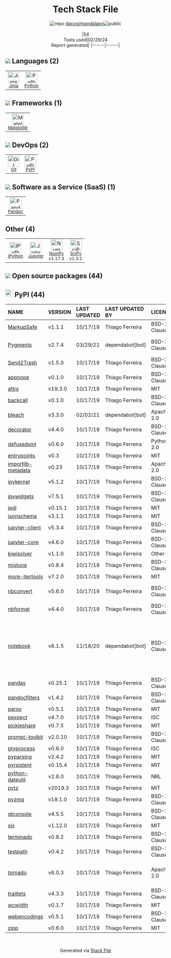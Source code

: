 <!--
&lt;--- Readme.md Snippet without images Start ---&gt;
## Tech Stack
dacog/mandalapy is built on the following main stack:

- [Jinja](https://palletsprojects.com/p/jinja/) – Templating Languages & Extensions
- [Python](https://www.python.org) – Languages
- [Matplotlib](http://matplotlib.org) – Charting Libraries
- [Pandoc](https://pandoc.org/) – File Conversion
- [IPython](http://ipython.org/index.html) – Shells
- [Jupyter](http://jupyter.org) – Data Science Notebooks
- [NumPy](http://www.numpy.org/) – Data Science Tools
- [SciPy](http://www.scipy.org) – Data Science Tools

Full tech stack [here](/techstack.md)

&lt;--- Readme.md Snippet without images End ---&gt;

&lt;--- Readme.md Snippet with images Start ---&gt;
## Tech Stack
dacog/mandalapy is built on the following main stack:

- <img width='25' height='25' src='https://img.stackshare.io/service/2303/New_Project__20_.png' alt='Jinja'/> [Jinja](https://palletsprojects.com/p/jinja/) – Templating Languages & Extensions
- <img width='25' height='25' src='https://img.stackshare.io/service/993/pUBY5pVj.png' alt='Python'/> [Python](https://www.python.org) – Languages
- <img width='25' height='25' src='https://img.stackshare.io/service/2993/2DZC4KaA_400x400.jpg' alt='Matplotlib'/> [Matplotlib](http://matplotlib.org) – Charting Libraries
- <img width='25' height='25' src='https://img.stackshare.io/service/2330/no-img-open-source.png' alt='Pandoc'/> [Pandoc](https://pandoc.org/) – File Conversion
- <img width='25' height='25' src='https://img.stackshare.io/service/4477/820a0bb9a44fe5a1d640993ab1e6fd84_400x400.png' alt='IPython'/> [IPython](http://ipython.org/index.html) – Shells
- <img width='25' height='25' src='https://img.stackshare.io/service/4190/fGBUdNf__400x400.jpg' alt='Jupyter'/> [Jupyter](http://jupyter.org) – Data Science Notebooks
- <img width='25' height='25' src='https://img.stackshare.io/service/2179/default_332f874a2edb2686f578aa6389313efcea1eec41.png' alt='NumPy'/> [NumPy](http://www.numpy.org/) – Data Science Tools
- <img width='25' height='25' src='https://img.stackshare.io/service/3303/scipyshiny_small.png' alt='SciPy'/> [SciPy](http://www.scipy.org) – Data Science Tools

Full tech stack [here](/techstack.md)

&lt;--- Readme.md Snippet with images End ---&gt;
-->
<div align="center">

# Tech Stack File
![](https://img.stackshare.io/repo.svg "repo") [dacog/mandalapy](https://github.com/dacog/mandalapy)![](https://img.stackshare.io/public_badge.svg "public")
<br/><br/>
|54<br/>Tools used|02/29/24 <br/>Report generated|
|------|------|
</div>

## <img src='https://img.stackshare.io/languages.svg'/> Languages (2)
<table><tr>
  <td align='center'>
  <img width='36' height='36' src='https://img.stackshare.io/service/2303/New_Project__20_.png' alt='Jinja'>
  <br>
  <sub><a href="https://palletsprojects.com/p/jinja/">Jinja</a></sub>
  <br>
  <sub></sub>
</td>

<td align='center'>
  <img width='36' height='36' src='https://img.stackshare.io/service/993/pUBY5pVj.png' alt='Python'>
  <br>
  <sub><a href="https://www.python.org">Python</a></sub>
  <br>
  <sub></sub>
</td>

</tr>
</table>

## <img src='https://img.stackshare.io/frameworks.svg'/> Frameworks (1)
<table><tr>
  <td align='center'>
  <img width='36' height='36' src='https://img.stackshare.io/service/2993/2DZC4KaA_400x400.jpg' alt='Matplotlib'>
  <br>
  <sub><a href="http://matplotlib.org">Matplotlib</a></sub>
  <br>
  <sub></sub>
</td>

</tr>
</table>

## <img src='https://img.stackshare.io/devops.svg'/> DevOps (2)
<table><tr>
  <td align='center'>
  <img width='36' height='36' src='https://img.stackshare.io/service/1046/git.png' alt='Git'>
  <br>
  <sub><a href="http://git-scm.com/">Git</a></sub>
  <br>
  <sub></sub>
</td>

<td align='center'>
  <img width='36' height='36' src='https://img.stackshare.io/service/12572/-RIWgodF_400x400.jpg' alt='PyPI'>
  <br>
  <sub><a href="https://pypi.org/">PyPI</a></sub>
  <br>
  <sub></sub>
</td>

</tr>
</table>

## <img src='https://img.stackshare.io/saas.svg'/> Software as a Service (SaaS) (1)
<table><tr>
  <td align='center'>
  <img width='36' height='36' src='https://img.stackshare.io/service/2330/no-img-open-source.png' alt='Pandoc'>
  <br>
  <sub><a href="https://pandoc.org/">Pandoc</a></sub>
  <br>
  <sub></sub>
</td>

</tr>
</table>

## Other (4)
<table><tr>
  <td align='center'>
  <img width='36' height='36' src='https://img.stackshare.io/service/4477/820a0bb9a44fe5a1d640993ab1e6fd84_400x400.png' alt='IPython'>
  <br>
  <sub><a href="http://ipython.org/index.html">IPython</a></sub>
  <br>
  <sub></sub>
</td>

<td align='center'>
  <img width='36' height='36' src='https://img.stackshare.io/service/4190/fGBUdNf__400x400.jpg' alt='Jupyter'>
  <br>
  <sub><a href="http://jupyter.org">Jupyter</a></sub>
  <br>
  <sub></sub>
</td>

<td align='center'>
  <img width='36' height='36' src='https://img.stackshare.io/service/2179/default_332f874a2edb2686f578aa6389313efcea1eec41.png' alt='NumPy'>
  <br>
  <sub><a href="http://www.numpy.org/">NumPy</a></sub>
  <br>
  <sub>v1.17.3</sub>
</td>

<td align='center'>
  <img width='36' height='36' src='https://img.stackshare.io/service/3303/scipyshiny_small.png' alt='SciPy'>
  <br>
  <sub><a href="http://www.scipy.org">SciPy</a></sub>
  <br>
  <sub>v1.3.1</sub>
</td>

</tr>
</table>


## <img src='https://img.stackshare.io/group.svg' /> Open source packages (44)</h2>

## <img width='24' height='24' src='https://img.stackshare.io/service/12572/-RIWgodF_400x400.jpg'/> PyPI (44)

|NAME|VERSION|LAST UPDATED|LAST UPDATED BY|LICENSE|VULNERABILITIES|
|:------|:------|:------|:------|:------|:------|
|[MarkupSafe](https://pypi.org/project/MarkupSafe)|v1.1.1|10/17/19|Thiago Ferreira |BSD-3-Clause|N/A|
|[Pygments](https://pypi.org/project/Pygments)|v2.7.4|03/29/21|dependabot[bot] |BSD-3-Clause|[CVE-2022-40896](https://github.com/advisories/GHSA-mrwq-x4v8-fh7p) (Moderate)|
|[Send2Trash](https://pypi.org/project/Send2Trash)|v1.5.0|10/17/19|Thiago Ferreira |BSD-3-Clause|N/A|
|[appnope](https://pypi.org/project/appnope)|v0.1.0|10/17/19|Thiago Ferreira |BSD-3-Clause|N/A|
|[attrs](https://pypi.org/project/attrs)|v19.3.0|10/17/19|Thiago Ferreira |MIT|N/A|
|[backcall](https://pypi.org/project/backcall)|v0.1.0|10/17/19|Thiago Ferreira |BSD-3-Clause|N/A|
|[bleach](https://pypi.org/project/bleach)|v3.3.0|02/02/21|dependabot[bot] |Apache-2.0|N/A|
|[decorator](https://pypi.org/project/decorator)|v4.4.0|10/17/19|Thiago Ferreira |BSD-2-Clause|N/A|
|[defusedxml](https://pypi.org/project/defusedxml)|v0.6.0|10/17/19|Thiago Ferreira |Python-2.0|N/A|
|[entrypoints](https://pypi.org/project/entrypoints)|v0.3|10/17/19|Thiago Ferreira |MIT|N/A|
|[importlib-metadata](https://pypi.org/project/importlib-metadata)|v0.23|10/17/19|Thiago Ferreira |Apache-2.0|N/A|
|[ipykernel](https://pypi.org/project/ipykernel)|v5.1.2|10/17/19|Thiago Ferreira |BSD-3-Clause|N/A|
|[ipywidgets](https://pypi.org/project/ipywidgets)|v7.5.1|10/17/19|Thiago Ferreira |BSD-3-Clause|N/A|
|[jedi](https://pypi.org/project/jedi)|v0.15.1|10/17/19|Thiago Ferreira |MIT|N/A|
|[jsonschema](https://pypi.org/project/jsonschema)|v3.1.1|10/17/19|Thiago Ferreira |MIT|N/A|
|[jupyter-client](https://pypi.org/project/jupyter-client)|v5.3.4|10/17/19|Thiago Ferreira |BSD-3-Clause|N/A|
|[jupyter-core](https://pypi.org/project/jupyter-core)|v4.6.0|10/17/19|Thiago Ferreira |BSD-3-Clause|[CVE-2022-39286](https://github.com/advisories/GHSA-m678-f26j-3hrp) (High)|
|[kiwisolver](https://pypi.org/project/kiwisolver)|v1.1.0|10/17/19|Thiago Ferreira |Other|N/A|
|[mistune](https://pypi.org/project/mistune)|v0.8.4|10/17/19|Thiago Ferreira |BSD-3-Clause|N/A|
|[more-itertools](https://pypi.org/project/more-itertools)|v7.2.0|10/17/19|Thiago Ferreira |MIT|N/A|
|[nbconvert](https://pypi.org/project/nbconvert)|v5.6.0|10/17/19|Thiago Ferreira |BSD-3-Clause|[CVE-2021-32862](https://github.com/advisories/GHSA-9jmq-rx5f-8jwq) (Moderate)|
|[nbformat](https://pypi.org/project/nbformat)|v4.4.0|10/17/19|Thiago Ferreira |BSD-3-Clause|N/A|
|[notebook](https://pypi.org/project/notebook)|v6.1.5|11/18/20|dependabot[bot] |BSD-3-Clause|[CVE-2021-32798](https://github.com/advisories/GHSA-hwvq-6gjx-j797) (Critical)<br/>[CVE-2021-32797](https://github.com/advisories/GHSA-4952-p58q-6crx) (High)<br/>[CVE-2022-24758](https://github.com/advisories/GHSA-m87f-39q9-6f55) (High)<br/>[CVE-2022-29238](https://github.com/advisories/GHSA-v7vq-3x77-87vg) (Moderate)|
|[pandas](https://pypi.org/project/pandas)|v0.25.1|10/17/19|Thiago Ferreira |BSD-3-Clause|N/A|
|[pandocfilters](https://pypi.org/project/pandocfilters)|v1.4.2|10/17/19|Thiago Ferreira |BSD-3-Clause|N/A|
|[parso](https://pypi.org/project/parso)|v0.5.1|10/17/19|Thiago Ferreira |MIT|N/A|
|[pexpect](https://pypi.org/project/pexpect)|v4.7.0|10/17/19|Thiago Ferreira |ISC|N/A|
|[pickleshare](https://pypi.org/project/pickleshare)|v0.7.5|10/17/19|Thiago Ferreira |MIT|N/A|
|[prompt-toolkit](https://pypi.org/project/prompt-toolkit)|v2.0.10|10/17/19|Thiago Ferreira |BSD-3-Clause|N/A|
|[ptyprocess](https://pypi.org/project/ptyprocess)|v0.6.0|10/17/19|Thiago Ferreira |ISC|N/A|
|[pyparsing](https://pypi.org/project/pyparsing)|v2.4.2|10/17/19|Thiago Ferreira |MIT|N/A|
|[pyrsistent](https://pypi.org/project/pyrsistent)|v0.15.4|10/17/19|Thiago Ferreira |MIT|N/A|
|[python-dateutil](https://pypi.org/project/python-dateutil)|v2.8.0|10/17/19|Thiago Ferreira |NRL|N/A|
|[pytz](https://pypi.org/project/pytz)|v2019.3|10/17/19|Thiago Ferreira |MIT|N/A|
|[pyzmq](https://pypi.org/project/pyzmq)|v18.1.0|10/17/19|Thiago Ferreira |BSD-3-Clause|N/A|
|[qtconsole](https://pypi.org/project/qtconsole)|v4.5.5|10/17/19|Thiago Ferreira |BSD-3-Clause|N/A|
|[six](https://pypi.org/project/six)|v1.12.0|10/17/19|Thiago Ferreira |MIT|N/A|
|[terminado](https://pypi.org/project/terminado)|v0.8.2|10/17/19|Thiago Ferreira |BSD-2-Clause|N/A|
|[testpath](https://pypi.org/project/testpath)|v0.4.2|10/17/19|Thiago Ferreira |BSD-3-Clause|N/A|
|[tornado](https://pypi.org/project/tornado)|v6.0.3|10/17/19|Thiago Ferreira |Apache-2.0|[](https://github.com/advisories/GHSA-qppv-j76h-2rpx) (Moderate)<br/>[CVE-2023-28370](https://github.com/advisories/GHSA-hj3f-6gcp-jg8j) (Moderate)|
|[traitlets](https://pypi.org/project/traitlets)|v4.3.3|10/17/19|Thiago Ferreira |BSD-3-Clause|N/A|
|[wcwidth](https://pypi.org/project/wcwidth)|v0.1.7|10/17/19|Thiago Ferreira |MIT|N/A|
|[webencodings](https://pypi.org/project/webencodings)|v0.5.1|10/17/19|Thiago Ferreira |BSD-3-Clause|N/A|
|[zipp](https://pypi.org/project/zipp)|v0.6.0|10/17/19|Thiago Ferreira |MIT|N/A|

<br/>
<div align='center'>

Generated via [Stack File](https://github.com/marketplace/stack-file)
